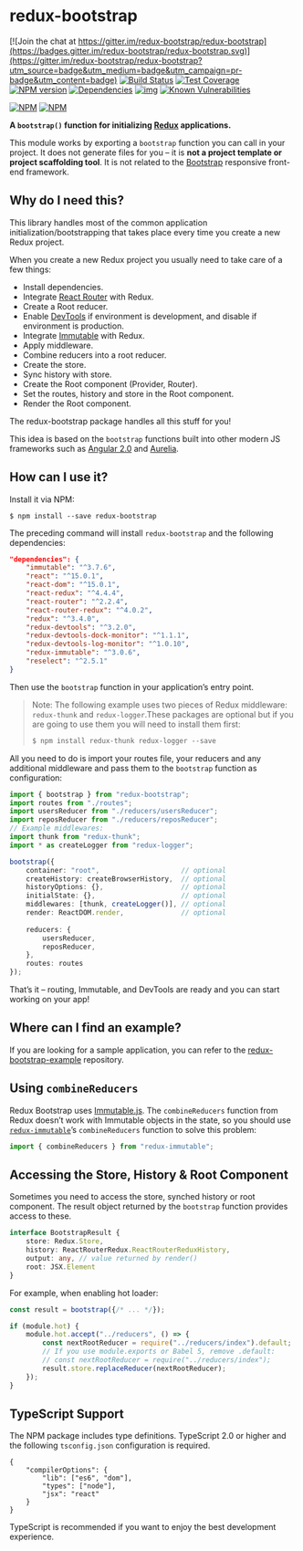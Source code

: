 # redux-bootstrap

[![Join the chat at https://gitter.im/redux-bootstrap/redux-bootstrap](https://badges.gitter.im/redux-bootstrap/redux-bootstrap.svg)](https://gitter.im/redux-bootstrap/redux-bootstrap?utm_source=badge&utm_medium=badge&utm_campaign=pr-badge&utm_content=badge)
[![Build Status](https://travis-ci.org/redux-bootstrap/redux-bootstrap.svg?branch=master)](https://travis-ci.org/redux-bootstrap/redux-bootstrap)
[![Test Coverage](https://codeclimate.com/github/redux-bootstrap/redux-bootstrap/badges/coverage.svg)](https://codeclimate.com/github/redux-bootstrap/redux-bootstrap/coverage)
[![NPM version](https://badge.fury.io/js/redux-bootstrap.svg)](https://badge.fury.io/js/redux-bootstrap)
[![Dependencies](https://david-dm.org/redux-bootstrap/redux-bootstrap.svg)](https://david-dm.org/redux-bootstrap/redux-bootstrap#info=dependencies)
[![img](https://david-dm.org/redux-bootstrap/redux-bootstrap/dev-status.svg)](https://david-dm.org/redux-bootstrap/redux-bootstrap/#info=devDependencies)
[![Known Vulnerabilities](https://snyk.io/test/github/redux-bootstrap/redux-bootstrap/badge.svg)](https://snyk.io/test/github/redux-bootstrap/redux-bootstrap)


[![NPM](https://nodei.co/npm/redux-bootstrap.png?downloads=true&downloadRank=true)](https://nodei.co/npm/redux-bootstrap/)
[![NPM](https://nodei.co/npm-dl/redux-bootstrap.png?months=9&height=3)](https://nodei.co/npm/redux-bootstrap/)

**A `bootstrap()` function for initializing [Redux](https://github.com/reactjs/redux) applications.**

This module works by exporting a `bootstrap` function you can call in your project. It does not generate files for you – it is **not a project template or project scaffolding tool**. It is not related to the [Bootstrap](http://getbootstrap.com/) responsive front-end framework.

## Why do I need this?
This library handles most of the common application initialization/bootstrapping that takes place every time you create a new Redux project.

When you create a new Redux project you usually need to take care of a few things:

- Install dependencies.
- Integrate [React Router](https://github.com/reactjs/react-router) with Redux.
- Create a Root reducer.
- Enable [DevTools](https://github.com/gaearon/redux-devtools) if environment is development, and disable if environment is production.
- Integrate [Immutable](https://facebook.github.io/immutable-js/) with Redux.
- Apply middleware.
- Combine reducers into a root reducer.
- Create the store.
- Sync history with store.
- Create the Root component (Provider, Router).
- Set the routes, history and store in the Root component.
- Render the Root component.

The redux-bootstrap package handles all this stuff for you! 

This idea is based on the `bootstrap` functions built into other modern JS frameworks such as
[Angular 2.0](https://angular.io/docs/ts/latest/api/platform/browser/bootstrap-function.html) and
[Aurelia](http://aurelia.io/docs.html#/aurelia/bootstrapper/1.0.0-beta.1.2.0/doc/api/overview).

## How can I use it?

Install it via NPM:

```
$ npm install --save redux-bootstrap
```

The preceding command will install `redux-bootstrap` and the following dependencies:

```json
"dependencies": {
    "immutable": "^3.7.6",
    "react": "^15.0.1",
    "react-dom": "^15.0.1",
    "react-redux": "^4.4.4",
    "react-router": "^2.2.4",
    "react-router-redux": "^4.0.2",
    "redux": "^3.4.0",
    "redux-devtools": "^3.2.0",
    "redux-devtools-dock-monitor": "^1.1.1",
    "redux-devtools-log-monitor": "^1.0.10",
    "redux-immutable": "^3.0.6",
    "reselect": "^2.5.1"
}
```
 
Then use the `bootstrap` function in your application’s entry point.

> Note: The following example uses two pieces of Redux middleware: `redux-thunk` and `redux-logger`.These packages are optional but if you are going to use them you will need to install them first:
>
> ```ts
> $ npm install redux-thunk redux-logger --save
> ```

All you need to do is import your routes file, your reducers and any additional middleware 
and pass them to the `bootstrap` function as configuration:

```ts
import { bootstrap } from "redux-bootstrap";
import routes from "./routes";
import usersReducer from "./reducers/usersReducer";
import reposReducer from "./reducers/reposReducer";
// Example middlewares:
import thunk from "redux-thunk";
import * as createLogger from "redux-logger";

bootstrap({
    container: "root",                    // optional
    createHistory: createBrowserHistory,  // optional
    historyOptions: {},                   // optional
    initialState: {},                     // optional
    middlewares: [thunk, createLogger()], // optional    
    render: ReactDOM.render,              // optional
    
    reducers: {
        usersReducer,
        reposReducer,
    },
    routes: routes
});
```

That’s it – routing, Immutable, and DevTools are ready and you can start working on your app!

## Where can I find an example?
If you are looking for a sample application, you can refer to the [redux-bootstrap-example](https://github.com/redux-bootstrap/redux-bootstrap-example) repository.

## Using `combineReducers`
Redux Bootstrap uses [Immutable.js](https://facebook.github.io/immutable-js/). The `combineReducers` function from Redux doesn’t work with Immutable objects in the state, so you should use [`redux-immutable`](https://github.com/gajus/redux-immutable)’s `combineReducers` function to solve this problem:

```ts
import { combineReducers } from "redux-immutable";
```

## Accessing the Store, History & Root Component
Sometimes you need to access the store, synched history or root component.  The result object returned by the `bootstrap` function provides access to these.

```ts
interface BootstrapResult {
    store: Redux.Store,
    history: ReactRouterRedux.ReactRouterReduxHistory,
    output: any, // value returned by render()
    root: JSX.Element
}
```

For example, when enabling hot loader:

```ts
const result = bootstrap({/* ... */});

if (module.hot) {
    module.hot.accept("../reducers", () => {
        const nextRootReducer = require("../reducers/index").default;
        // If you use module.exports or Babel 5, remove .default:
        // const nextRootReducer = require("../reducers/index");
        result.store.replaceReducer(nextRootReducer);
    });
}
```

## TypeScript Support
The NPM package includes type definitions. TypeScript 2.0 or higher and
the following `tsconfig.json` configuration is required.

```
{
    "compilerOptions": {
        "lib": ["es6", "dom"],
        "types": ["node"],
        "jsx": "react"
    }
}
```

TypeScript is recommended if you want to enjoy the best development experience.
